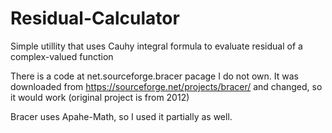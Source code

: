 # Residual-Calculator
Simple utillity that uses Cauhy integral formula to evaluate residual of a complex-valued function

There is a code at net.sourceforge.bracer pacage I do not own. It was downloaded from https://sourceforge.net/projects/bracer/ and changed, so it would work (original project is from 2012)

Bracer uses Apahe-Math, so I used it partially as well.

